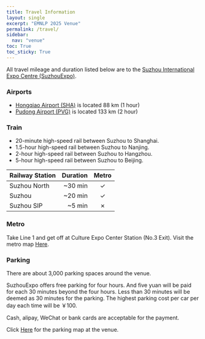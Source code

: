 ```yaml
---
title: Travel Information
layout: single
excerpt: "EMNLP 2025 Venue"
permalink: /travel/
sidebar:
  nav: "venue"
toc: True
toc_sticky: True
---
```


All travel mileage and duration listed below are to the [Suzhou International Expo Centre (SuzhouExpo)](https://en.suzhouexpo.com/zhanguansheshiEn-335.html).

### Airports

- [Hongqiao Airport (SHA)](https://www.shairport.com/ensh/hqjc/index.html) is located 88 km (1 hour)
- [Pudong Airport (PVG)](https://www.shanghaiairport.com/index_en.html) is located 133 km (2 hour)

### Train

- 20-minute high-speed rail between Suzhou to Shanghai.
- 1.5-hour high-speed rail between Suzhou to Nanjing.
- 2-hour high-speed rail between Suzhou to Hangzhou.
- 5-hour high-speed rail between Suzhou to Beijing.

| Railway Station   | Duration | Metro |
| ------------ | ------------: | :----------: |
| Suzhou North |      \~30 min |       ✓      |
| Suzhou       |      \~20 min |       ✓      |
| Suzhou SIP   |       \~5 min |       ✗      |

### Metro

Take Line 1 and get off at Culture Expo Center Station (No.3 Exit).
Visit the metro map [Here](https://www.sz-mtr.com/service/guide/map/index_zh.html).

### Parking 

There are about 3,000 parking spaces around the venue.

SuzhouExpo offers free parking for four hours. And five yuan will be paid for each 30 minutes beyond the four hours. Less than 30 minutes will be deemed as 30 minutes for the parking. The highest parking cost per car per day each time will be ￥100.

Cash, alipay, WeChat or bank cards are acceptable for the payment.

Click [Here](https://en.suzhouexpo.com/ruhedaodaEn-350.html) for the parking map at the venue.

